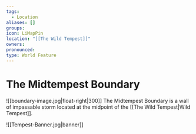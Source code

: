 ```yaml
---
tags:
  - Location
aliases: []
groups: 
icon: LiMapPin
location: "[[The Wild Tempest]]"
owners: 
pronounced: 
type: World Feature
---
```


# The Midtempest Boundary

![[boundary-image.jpg|float-right|300]]
The Midtempest Boundary is a wall of impassable storm located at the midpoint of the [[The Wild Tempest|Wild Tempest]].

![[Tempest-Banner.jpg|banner]]
